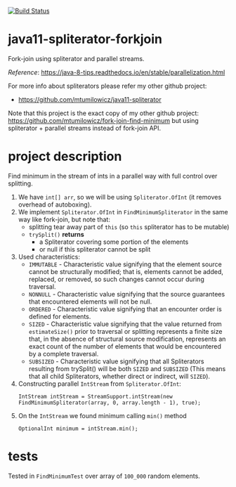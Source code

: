 [![Build Status](https://travis-ci.com/mtumilowicz/java11-spliterator-forkjoin.svg?branch=master)](https://travis-ci.com/mtumilowicz/java11-spliterator-forkjoin)

# java11-spliterator-forkjoin
Fork-join using spliterator and parallel streams.

_Reference_: https://java-8-tips.readthedocs.io/en/stable/parallelization.html  

For more info about spliterators please refer my other github project:
* https://github.com/mtumilowicz/java11-spliterator

Note that this project is the exact copy of my other github project:
https://github.com/mtumilowicz/fork-join-find-minimum
but using spliterator + parallel streams instead of fork-join API.

# project description
Find minimum in the stream of ints in a parallel way with full
control over splitting.

1. We have `int[] arr`, so we will be using `Spliterator.OfInt`
(it removes overhead of autoboxing).
1. We implement `Spliterator.OfInt` in `FindMinimumSpliterator`
in the same way like fork-join, but note that:
    * splitting tear away part of `this` (so `this` spliterator
    has to be mutable)
    * `trySplit()` **returns** 
        * a Spliterator covering some portion of the elements
        * or null if this spliterator cannot be split
1. Used characteristics:
    * `IMMUTABLE` - Characteristic value signifying that the element 
    source cannot be structurally modified; that is, elements cannot 
    be added, replaced, or removed, so such changes cannot occur 
    during traversal.
    * `NONNULL` - Characteristic value signifying that the source 
    guarantees that encountered elements will not be null.
    * `ORDERED` - Characteristic value signifying that an encounter 
    order is defined for elements.
    * `SIZED` - Characteristic value signifying that the value 
    returned from `estimateSize()` prior to traversal or splitting 
    represents a finite size that, in the absence of structural 
    source modification, represents an exact count of the number 
    of elements that would be encountered by a complete traversal.
    * `SUBSIZED` - Characteristic value signifying that all 
    Spliterators resulting from trySplit() will be both `SIZED` and 
    `SUBSIZED` (This means that all child Spliterators, whether direct 
    or indirect, will `SIZED`).
1. Constructing parallel `IntStream` from `Spliterator.OfInt`:
    ```
    IntStream intStream = StreamSupport.intStream(new FindMinimumSpliterator(array, 0, array.length - 1), true);
    ```
1. On the `IntStream` we found minimum calling `min()` method
    ```
    OptionalInt minimum = intStream.min();
    ```

# tests
Tested in `FindMinimumTest` over array of `100_000` random elements.